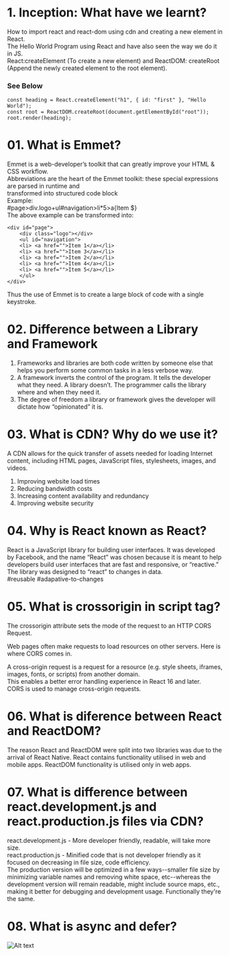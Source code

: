 # 1. Inception: What have we learnt?

How to import react and react-dom using cdn and creating a new element in React.<br>
The Hello World Program using React and have also seen the way we do it in JS. <br>
React:createElement (To create a new element) and ReactDOM: createRoot (Append the newly created element to the root element).

### See Below

```
const heading = React.createElement("h1", { id: "first" }, "Hello World");
const root = ReactDOM.createRoot(document.getElementById("root"));
root.render(heading);
```

# 01. What is Emmet?

Emmet is a web-developer’s toolkit that can greatly improve your HTML & CSS workflow. <br>
Abbreviations are the heart of the Emmet toolkit: these special expressions are parsed in runtime and <br>
transformed into structured code block <br>
Example:<br>
#page>div.logo+ul#navigation>li\*5>a{Item $}<br>
The above example can be transformed into:<br>

```
<div id="page">
    <div class="logo"></div>
    <ul id="navigation">
    <li> <a href="">Item 1</a></li>
    <li> <a href="">Item 3</a></li>
    <li> <a href="">Item 2</a></li>
    <li> <a href="">Item 4</a></li>
    <li> <a href="">Item 5</a></li>
    </ul>
</div>
```

Thus the use of Emmet is to create a large block of code with a single keystroke.<br>

# 02. Difference between a Library and Framework

<ol>
<li>Frameworks and libraries are both code written by someone else that helps you perform some common tasks in a less verbose way.</li>
<li>A framework inverts the control of the program. It tells the developer what they need. A library doesn’t. The programmer calls the library where and when they need it.</li>
<li>The degree of freedom a library or framework gives the developer will dictate how “opinionated” it is.</li>
</ol>

# 03. What is CDN? Why do we use it?

A CDN allows for the quick transfer of assets needed for loading Internet content, including HTML pages, JavaScript files, stylesheets, images, and videos.<br>

1. Improving website load times <br>
2. Reducing bandwidth costs
3. Increasing content availability and redundancy
4. Improving website security

# 04. Why is React known as React?

React is a JavaScript library for building user interfaces. It was developed by Facebook, and the name “React” was chosen because it is meant to help developers build user interfaces that are fast and responsive, or “reactive.” The library was designed to “react” to changes in data. <br>#reusable #adapative-to-changes <br>

# 05. What is crossorigin in script tag?

The crossorigin attribute sets the mode of the request to an HTTP CORS Request.<br>

Web pages often make requests to load resources on other servers. Here is where CORS comes in.<br>

A cross-origin request is a request for a resource (e.g. style sheets, iframes, images, fonts, or scripts) from another domain.<br>
This enables a better error handling experience in React 16 and later.<br>
CORS is used to manage cross-origin requests.<br>

# 06. What is diference between React and ReactDOM?

The reason React and ReactDOM were split into two libraries was due to the arrival of React Native. React contains functionality utilised in web and mobile apps. ReactDOM functionality is utilised only in web apps. <br>

# 07. What is difference between react.development.js and react.production.js files via CDN?

react.development.js - More developer friendly, readable, will take more size.<br>
react.production.js - Minified code that is not developer friendly as it focused on decreasing in file size, code efficiency.<br>
The production version will be optimized in a few ways--smaller file size by minimizing variable names and removing white space, etc--whereas the development version will remain readable, might include source maps, etc., making it better for debugging and development usage. Functionally they're the same. <br>

# 08. What is async and defer?

![Alt text](https://i.stack.imgur.com/wfL82.png)
